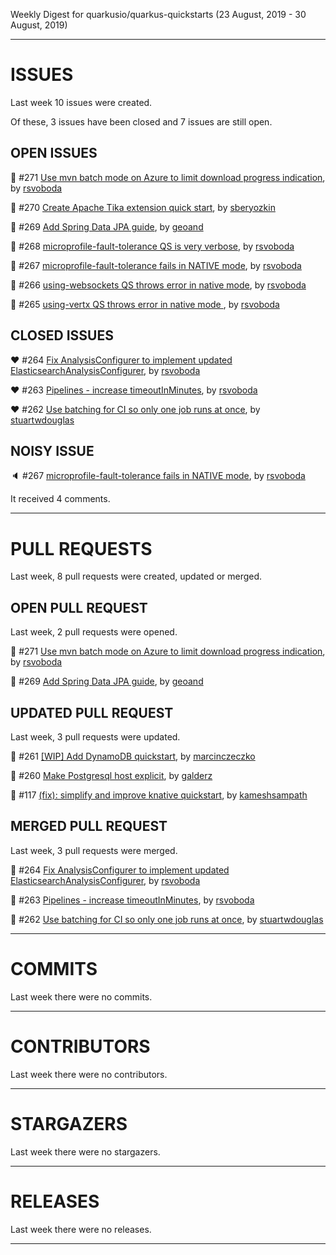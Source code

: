 Weekly Digest for quarkusio/quarkus-quickstarts (23 August, 2019 - 30 August, 2019)



 - - - 

# ISSUES

Last week 10 issues were created.

Of these, 3 issues have been closed and 7 issues are still open.

## OPEN ISSUES

:green_heart: #271 [Use mvn batch mode on Azure to limit download progress indication](https://github.com/quarkusio/quarkus-quickstarts/pull/271), by [rsvoboda](https://github.com/rsvoboda)

:green_heart: #270 [Create Apache Tika extension quick start](https://github.com/quarkusio/quarkus-quickstarts/issues/270), by [sberyozkin](https://github.com/sberyozkin)

:green_heart: #269 [Add Spring Data JPA guide](https://github.com/quarkusio/quarkus-quickstarts/pull/269), by [geoand](https://github.com/geoand)

:green_heart: #268 [microprofile-fault-tolerance QS is very verbose](https://github.com/quarkusio/quarkus-quickstarts/issues/268), by [rsvoboda](https://github.com/rsvoboda)

:green_heart: #267 [microprofile-fault-tolerance fails in NATIVE mode](https://github.com/quarkusio/quarkus-quickstarts/issues/267), by [rsvoboda](https://github.com/rsvoboda)

:green_heart: #266 [using-websockets QS throws error in native mode](https://github.com/quarkusio/quarkus-quickstarts/issues/266), by [rsvoboda](https://github.com/rsvoboda)

:green_heart: #265 [using-vertx QS throws error in native mode ](https://github.com/quarkusio/quarkus-quickstarts/issues/265), by [rsvoboda](https://github.com/rsvoboda)

## CLOSED ISSUES

:heart: #264 [Fix AnalysisConfigurer to implement updated ElasticsearchAnalysisConfigurer](https://github.com/quarkusio/quarkus-quickstarts/pull/264), by [rsvoboda](https://github.com/rsvoboda)

:heart: #263 [Pipelines - increase timeoutInMinutes](https://github.com/quarkusio/quarkus-quickstarts/pull/263), by [rsvoboda](https://github.com/rsvoboda)

:heart: #262 [Use batching for CI so only one job runs at once](https://github.com/quarkusio/quarkus-quickstarts/pull/262), by [stuartwdouglas](https://github.com/stuartwdouglas)

## NOISY ISSUE

:speaker: #267 [microprofile-fault-tolerance fails in NATIVE mode](https://github.com/quarkusio/quarkus-quickstarts/issues/267), by [rsvoboda](https://github.com/rsvoboda)

It received 4 comments.



 - - - 

# PULL REQUESTS

Last week, 8 pull requests were created, updated or merged.

## OPEN PULL REQUEST

Last week, 2 pull requests were opened.

:green_heart: #271 [Use mvn batch mode on Azure to limit download progress indication](https://github.com/quarkusio/quarkus-quickstarts/pull/271), by [rsvoboda](https://github.com/rsvoboda)

:green_heart: #269 [Add Spring Data JPA guide](https://github.com/quarkusio/quarkus-quickstarts/pull/269), by [geoand](https://github.com/geoand)

## UPDATED PULL REQUEST

Last week, 3 pull requests were updated.

:yellow_heart: #261 [[WIP] Add DynamoDB quickstart](https://github.com/quarkusio/quarkus-quickstarts/pull/261), by [marcinczeczko](https://github.com/marcinczeczko)

:yellow_heart: #260 [Make Postgresql host explicit](https://github.com/quarkusio/quarkus-quickstarts/pull/260), by [galderz](https://github.com/galderz)

:yellow_heart: #117 [(fix): simplify and improve knative quickstart](https://github.com/quarkusio/quarkus-quickstarts/pull/117), by [kameshsampath](https://github.com/kameshsampath)

## MERGED PULL REQUEST

Last week, 3 pull requests were merged.

:purple_heart: #264 [Fix AnalysisConfigurer to implement updated ElasticsearchAnalysisConfigurer](https://github.com/quarkusio/quarkus-quickstarts/pull/264), by [rsvoboda](https://github.com/rsvoboda)

:purple_heart: #263 [Pipelines - increase timeoutInMinutes](https://github.com/quarkusio/quarkus-quickstarts/pull/263), by [rsvoboda](https://github.com/rsvoboda)

:purple_heart: #262 [Use batching for CI so only one job runs at once](https://github.com/quarkusio/quarkus-quickstarts/pull/262), by [stuartwdouglas](https://github.com/stuartwdouglas)



 - - - 

# COMMITS

Last week there were no commits.



 - - - 

# CONTRIBUTORS

Last week there were no contributors.



 - - - 

# STARGAZERS

Last week there were no stargazers.



 - - - 

# RELEASES

Last week there were no releases.



 - - - 



